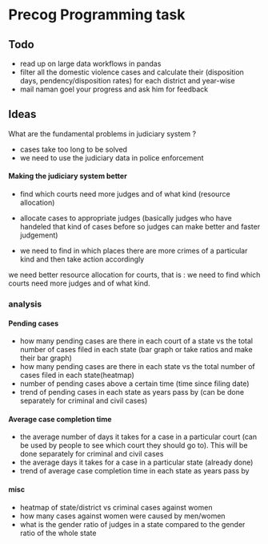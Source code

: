 # Precog Programming task

## Todo
- read up on large data workflows in pandas
- filter all the domestic violence cases and calculate their (disposition
    days, pendency/disposition rates) for each district and year-wise
- mail naman goel your progress and ask him for feedback

## Ideas

What are the fundamental problems in judiciary system ?
- cases take too long to be solved
- we need to use the judiciary data in police enforcement

#### Making the judiciary system better
- find which courts need more judges and of what kind (resource allocation)

- allocate cases to appropriate judges (basically judges who have handeled
that kind of cases before so judges can make better and faster judgement)

- we need to find in which places there are more crimes of a particular kind
and then take action accordingly

we need better resource allocation for courts, that is : we need to find
which courts need more judges and of what kind.

### analysis

#### Pending cases
- how many pending cases are there in each court of a state vs the total
    number of cases filed in each state (bar graph or take ratios and make
    their bar graph)
- how many pending cases are there in each state vs the total number of
    cases filed in each state(heatmap)
- number of pending cases above a certain time (time since filing date)
- trend of pending cases in each state as years pass by (can be done
    separately for criminal and civil cases)

#### Average case completion time
- the average number of days it takes for a case in a particular court (can
    be used by people to see which court they should go to). This will be
    done separately for criminal and civil cases
- the average days it takes for a case in a particular state (already done)
- trend of average case completion time in each state as years pass by

#### misc
- heatmap of state/district vs criminal cases against women
- how many cases against women were caused by men/women
- what is the gender ratio of judges in a state compared to the gender
ratio of the whole state
